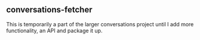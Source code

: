 ## conversations-fetcher

This is temporarily a part of the larger conversations project until I add more functionality, an API and package it up.